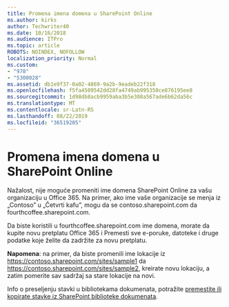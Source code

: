 ```yaml
---
title: Promena imena domena u SharePoint Online
ms.author: kirks
author: Techwriter40
ms.date: 10/16/2018
ms.audience: ITPro
ms.topic: article
ROBOTS: NOINDEX, NOFOLLOW
localization_priority: Normal
ms.custom:
- "978"
- "5300028"
ms.assetid: db1e9f37-0a02-4869-9a2b-9eadeb22f318
ms.openlocfilehash: f5fa4509542dd28fa4749ab995350ce876195ee8
ms.sourcegitcommit: 1d98db8acb9959aba3b5e308a567ade6b62da56c
ms.translationtype: MT
ms.contentlocale: sr-Latn-RS
ms.lasthandoff: 08/22/2019
ms.locfileid: "36519205"
---
```

# <a name="change-domain-name-in-sharepoint-online"></a>Promena imena domena u SharePoint Online

Nažalost, nije moguće promeniti ime domena SharePoint Online za vašu organizaciju u Office 365. Na primer, ako ime vaše organizacije se menja iz „Contoso” u „Četvrti kafu”, mogu da se contoso.sharepoint.com da fourthcoffee.sharepoint.com.
  
Da biste koristili u fourthcoffee.sharepoint.com ime domena, morate da kupite novu pretplatu Office 365 i Premesti sve e-poruke, datoteke i druge podatke koje želite da zadržite za novu pretplatu.
  
 **Napomena**: na primer, da biste promenili ime lokacije iz https://contoso.sharepoint.com/sites/sample1 da https://contoso.sharepoint.com/sites/sample2, kreirate novu lokaciju, a zatim pomerite sav sadržaj sa stare lokacije na novi.
  
Info o preseljenju stavki u bibliotekama dokumenata, potražite [premestite ili kopirate stavke iz SharePoint biblioteke dokumenata](https://go.microsoft.com/fwlink/?linkid=2025831).
  